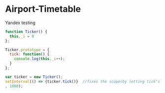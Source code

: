 # Airport-Timetable
Yandex testing


```javascript
function Ticker() {
  this._i = 0
};

Ticker.prototype = {
  tick: function() {
    console.log(this._i++);
  }
};

var ticker = new Ticker();
setInterval(() => {ticker.tick()}  //fixes the scope(by letting tick's function to leave her own and access global '_i')
, 1000);
```


